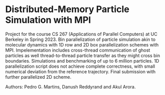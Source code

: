 # Distributed-Memory Particle Simulation with MPI

Project for the course CS 267 (Applications of Parallel Computers) at UC Berkeley in Spring 2023. Bin parallelization of particle simulation akin to molecular dynamics with 1D row and 2D box parallelization schemes with MPI. Impelementation includes cross-thread communication of ghost particles as well thread-to-thread particle transfer as they might cross bin boundaries. Simulations and benchmarking of up to 6 million particles. 1D parallelization script does not achieve complete correctness, with small numerical deviation from the reference trajectory. Final submission with further parallelized 2D scheme. 

Authors: Pedro G. Martins, Danush Reddyrand and  Akul Arora. 
